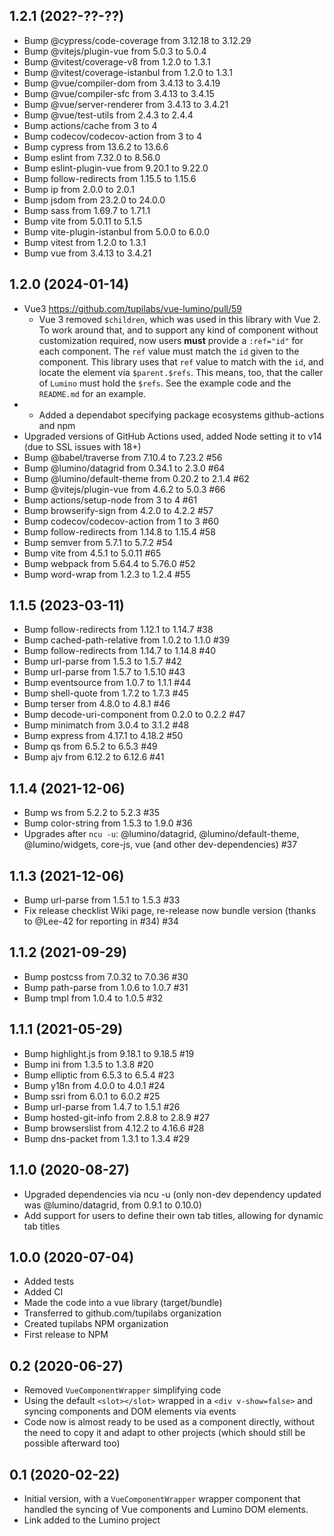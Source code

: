 ## 1.2.1 (202?-??-??)

- Bump @cypress/code-coverage from 3.12.18 to 3.12.29
- Bump @vitejs/plugin-vue from 5.0.3 to 5.0.4
- Bump @vitest/coverage-v8 from 1.2.0 to 1.3.1
- Bump @vitest/coverage-istanbul from 1.2.0 to 1.3.1
- Bump @vue/compiler-dom from 3.4.13 to 3.4.19
- Bump @vue/compiler-sfc from 3.4.13 to 3.4.15
- Bump @vue/server-renderer from 3.4.13 to 3.4.21
- Bump @vue/test-utils from 2.4.3 to 2.4.4
- Bump actions/cache from 3 to 4
- Bump codecov/codecov-action from 3 to 4
- Bump cypress from 13.6.2 to 13.6.6
- Bump eslint from 7.32.0 to 8.56.0
- Bump eslint-plugin-vue from 9.20.1 to 9.22.0
- Bump follow-redirects from 1.15.5 to 1.15.6
- Bump ip from 2.0.0 to 2.0.1
- Bump jsdom from 23.2.0 to 24.0.0
- Bump sass from 1.69.7 to 1.71.1
- Bump vite from 5.0.11 to 5.1.5
- Bump vite-plugin-istanbul from 5.0.0 to 6.0.0
- Bump vitest from 1.2.0 to 1.3.1
- Bump vue from 3.4.13 to 3.4.21

## 1.2.0 (2024-01-14)

- Vue3 https://github.com/tupilabs/vue-lumino/pull/59
  - Vue 3 removed `$children`, which was used in this library with Vue 2. To
    work around that, and to support any kind of component without customization
    required, now users **must** provide a `:ref="id"` for each component. The
    `ref` value must match the `id` given to the component. This library uses
    that `ref` value to match with the `id`, and locate the element via
    `$parent.$refs`. This means, too, that the caller of `Lumino` must hold the
    `$refs`. See the example code and the `README.md` for an example.
- - Added a dependabot specifying package ecosystems github-actions and npm
- Upgraded versions of GitHub Actions used, added Node setting it to v14 (due to SSL issues with 18+)
- Bump @babel/traverse from 7.10.4 to 7.23.2 #56
- Bump @lumino/datagrid from 0.34.1 to 2.3.0 #64
- Bump @lumino/default-theme from 0.20.2 to 2.1.4 #62
- Bump @vitejs/plugin-vue from 4.6.2 to 5.0.3 #66
- Bump actions/setup-node from 3 to 4 #61
- Bump browserify-sign from 4.2.0 to 4.2.2 #57
- Bump codecov/codecov-action from 1 to 3 #60
- Bump follow-redirects from 1.14.8 to 1.15.4 #58
- Bump semver from 5.7.1 to 5.7.2 #54
- Bump vite from 4.5.1 to 5.0.11 #65
- Bump webpack from 5.64.4 to 5.76.0 #52
- Bump word-wrap from 1.2.3 to 1.2.4 #55

## 1.1.5 (2023-03-11)

- Bump follow-redirects from 1.12.1 to 1.14.7 #38
- Bump cached-path-relative from 1.0.2 to 1.1.0 #39
- Bump follow-redirects from 1.14.7 to 1.14.8 #40
- Bump url-parse from 1.5.3 to 1.5.7 #42
- Bump url-parse from 1.5.7 to 1.5.10 #43
- Bump eventsource from 1.0.7 to 1.1.1 #44
- Bump shell-quote from 1.7.2 to 1.7.3 #45
- Bump terser from 4.8.0 to 4.8.1 #46
- Bump decode-uri-component from 0.2.0 to 0.2.2 #47
- Bump minimatch from 3.0.4 to 3.1.2 #48
- Bump express from 4.17.1 to 4.18.2 #50
- Bump qs from 6.5.2 to 6.5.3 #49
- Bump ajv from 6.12.2 to 6.12.6 #41

## 1.1.4 (2021-12-06)

- Bump ws from 5.2.2 to 5.2.3 #35
- Bump color-string from 1.5.3 to 1.9.0 #36
- Upgrades after `ncu -u`: @lumino/datagrid, @lumino/default-theme, @lumino/widgets, core-js, vue (and other dev-dependencies) #37

## 1.1.3 (2021-12-06)

- Bump url-parse from 1.5.1 to 1.5.3 #33
- Fix release checklist Wiki page, re-release now bundle version (thanks to @Lee-42 for reporting in #34) #34

## 1.1.2 (2021-09-29)

- Bump postcss from 7.0.32 to 7.0.36 #30
- Bump path-parse from 1.0.6 to 1.0.7 #31
- Bump tmpl from 1.0.4 to 1.0.5 #32

## 1.1.1 (2021-05-29)

- Bump highlight.js from 9.18.1 to 9.18.5 #19
- Bump ini from 1.3.5 to 1.3.8 #20 
- Bump elliptic from 6.5.3 to 6.5.4 #23
- Bump y18n from 4.0.0 to 4.0.1 #24
- Bump ssri from 6.0.1 to 6.0.2 #25
- Bump url-parse from 1.4.7 to 1.5.1 #26
- Bump hosted-git-info from 2.8.8 to 2.8.9 #27
- Bump browserslist from 4.12.2 to 4.16.6 #28
- Bump dns-packet from 1.3.1 to 1.3.4 #29 

## 1.1.0 (2020-08-27)

- Upgraded dependencies via ncu -u (only non-dev dependency updated
was @lumino/datagrid, from 0.9.1 to 0.10.0)
- Add support for users to define their own tab titles, allowing for
dynamic tab titles

## 1.0.0 (2020-07-04)

- Added tests
- Added CI
- Made the code into a vue library (target/bundle)
- Transferred to github.com/tupilabs organization
- Created tupilabs NPM organization
- First release to NPM

## 0.2 (2020-06-27)

- Removed `VueComponentWrapper` simplifying code
- Using the default `<slot></slot>` wrapped in a `<div v-show=false>`
and syncing components and DOM elements via events
- Code now is almost ready to be used as a component directly, without
the need to copy it and adapt to other projects (which should still
be possible afterward too)

## 0.1 (2020-02-22)

- Initial version, with a `VueComponentWrapper` wrapper component that
handled the syncing of Vue components and Lumino DOM elements.
- Link added to the Lumino project
